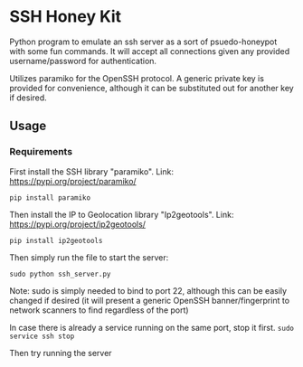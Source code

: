 # SSH Honey Kit

Python program to emulate an ssh server as a sort of psuedo-honeypot with some fun commands. It will accept all connections given any provided username/password for authentication.

Utilizes paramiko for the OpenSSH protocol. A generic private key is provided for convenience, although it can be substituted out for another key if desired.

## Usage

### Requirements

First install the SSH library "paramiko".
Link: https://pypi.org/project/paramiko/

`pip install paramiko`

Then install the IP to Geolocation library "Ip2geotools".
Link: https://pypi.org/project/ip2geotools/

`pip install ip2geotools`

Then simply run the file to start the server:

`sudo python ssh_server.py`

Note: sudo is simply needed to bind to port 22, although this can be easily changed if desired (it will present a generic OpenSSH banner/fingerprint to network scanners to find regardless of the port)

In case there is already a service running on the same port, stop it first.
`sudo service ssh stop`

Then try running the server